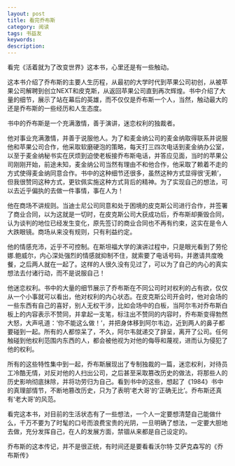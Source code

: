 ```yaml
---
layout: post
title: 看完乔布斯
category: 阅读
tags: 书益友
keywords:  
description: 
---
```


看完《活着就为了改变世界》这本书，心里还是有一些触动。

这本书介绍了乔布斯的主要人生历程，从最初的大学时代到苹果公司初创，从被苹果公司解聘到创立NEXT和皮克斯，从返回苹果公司直到再次辉煌。书中介绍了大量的细节，展示了站在幕后的英雄，而不仅仅是乔布斯一个人，当然，触动最大的还是乔布斯的一些经历和人生态度。

书中的乔布斯是一个充满激情，善于演讲，迷恋权利的独裁者。

他对事业充满激情，并善于说服他人。为了和麦金纳公司的麦金纳取得联系并说服他和苹果公司合作，他采取软磨硬泡的策略，每天打三四次电话到麦金纳办公室，以至于麦金纳秘书实在厌烦到迫使老板接乔布斯电话，并答应见面，当时的苹果公司刚刚开始，前途未知，麦金纳公司当然有理由不和他合作，他采取了赖着不走的方式使得麦金纳同意合作。书中的这种细节还很多，虽然这种方式显得很‘无赖’，但我很赞同这种方式，更钦佩实施这种方式背后的精神。为了实现自己的想法，可以去近乎偏执的去做一件事情，事在人为！

他在商场不讲规则。当迪士尼公司同意和处于困境的皮克斯公司进行合作，并签署了商业合同，以为这就是一切时，在皮克斯公司大获成功后，乔布斯却撕毁合同，认为谈判的地位已经发生变化，原先签订的商业合同也不再有约束，这实在是令人大跌眼镜。商场从来没有规则，只有利益约定。

他的情感充沛，近乎不可控制。在斯坦福大学的演讲过程中，只是眼光看到了劳伦娜.鲍威尔，内心深处强烈的情感就抑制不住，就索要了电话号码，并邀请共度晚餐，之后两人就在一起了。这样的人很久没有见过了，可以为了自己的内心的真实想法去付诸行动，而不是说服自己！

他迷恋权利。书中的大量的细节展示了乔布斯在不同公司时对权利的占有欲，仅仅从一个小事就可以看出，他对权利的内心状态。在皮克斯公司开会时，他对会场的一些东西有自己的喜好，别人无权干涉，比如会场中的白板，当阿尔韦对乔布斯白板上的内容表示不赞同，并拿起一支笔，标注出不赞同的内容时，乔布斯变得勃然大怒，大声吼道：‘你不能这么做！’，并把身体移到阿尔韦边，近到两人的鼻子都要碰到一起。所有的人都惊呆了，不久，阿尔韦就递交了辞呈，离开了公司。任何触碰到他权利范围内东西的人，都会被他视为对他的侮辱和蔑视，进而认为侵犯了他的权利。

所有的这些特性集中到一起，乔布斯展现出了专制独裁的一篇，迷恋权利，对待员工冷酷无情，对反对他的人扫出公司，之后甚至采取篡改历史的做法，将那些人的历史影响彻底抹除，并将功劳归为自己。看到书中的这些，想起了《1984》书中的真理部情节，不断地篡改历史，只为了表明‘老大哥’的‘正确无比’。乔布斯还真有‘老大哥’的风范。

看完这本书，对目前的生活状态有了一些想法，一个人一定要想清楚自己能做什么，千万不要为了时髦的口号而浪费宝贵的光阴，一旦明确了想法，一定要大胆地去做，充分发挥自己，在人的发展方面，禁锢从来都是自己设定的。

乔布斯的这本传记，并不是很正统，有时间还是要看看沃尔特·艾萨克森写的《乔布斯传》 


